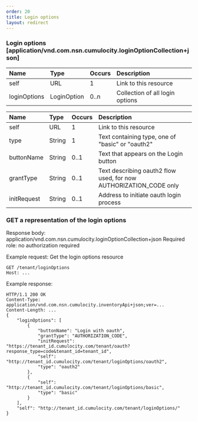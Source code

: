 ```yaml
---
order: 20
title: Login options
layout: redirect
---
```


### Login options [application/vnd.com.nsn.cumulocity.loginOptionCollection+json]

|Name|Type|Occurs|Description|
|:---|:---|:-----|:----------|
|self|URL|1|Link to this resource|
|loginOptions|LoginOption|0..n|Collection of all login options|

|Name|Type|Occurs|Description|
|:---|:---|:-----|:----------|
|self|URL|1|Link to this resource|
|type|String|1|Text containing type, one of "basic" or "oauth2"|
|buttonName|String|0..1|Text that appears on the Login button|
|grantType|String|0..1|Text describing oauth2 flow used, for now AUTHORIZATION_CODE only|
|initRequest|String|0..1|Address to initiate oauth login process|

### GET a representation of the login options

Response body: application/vnd.com.nsn.cumulocity.loginOptionCollection+json
Required role: no authorization required

Example request: Get the login options resource

    GET /tenant/loginOptions
    Host: ...

Example response:

    HTTP/1.1 200 OK
    Content-Type: application/vnd.com.nsn.cumulocity.inventoryApi+json;ver=...
    Content-Length: ...
    {
        "loginOptions": [
            {
                "buttonName": "Login with oauth",
                "grantType": "AUTHORIZATION_CODE",
                "initRequest": "https://tenant_id.cumulocity.com/tenant/oauth?response_type=code&tenant_id=tenant_id",
                "self": "http://tenant_id.cumulocity.com/tenant/loginOptions/oauth2",
                "type": "oauth2"
            },
            {
                "self": "http://tenant_id.cumulocity.com/tenant/loginOptions/basic",
                "type": "basic"
            }
        ],
        "self": "http://tenant_id.cumulocity.com/tenant/loginOptions/"
    }
